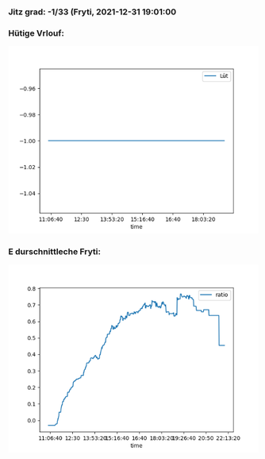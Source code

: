 ### Jitz grad: -1/33 (Fryti, 2021-12-31 19:01:00

### Hütige Vrlouf:
![Graph](Today.png)

### E durschnittleche Fryti:
![Graph](Fryti.png)